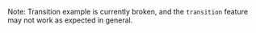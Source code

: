 Note: Transition example is currently broken, and the `transition` feature may not work as expected in general.
